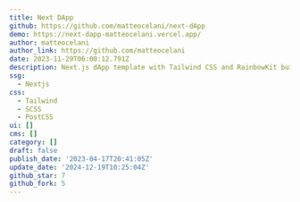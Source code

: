 ```yaml
---
title: Next DApp
github: https://github.com/matteocelani/next-dApp
demo: https://next-dapp-matteocelani.vercel.app/
author: matteocelani
author_link: https://github.com/matteocelani
date: 2023-11-29T06:00:12.791Z
description: Next.js dApp template with Tailwind CSS and RainbowKit built in TypeScript.
ssg:
  - Nextjs
css:
  - Tailwind
  - SCSS
  - PostCSS
ui: []
cms: []
category: []
draft: false
publish_date: '2023-04-17T20:41:05Z'
update_date: '2024-12-19T10:25:04Z'
github_star: 7
github_fork: 5
---
```

